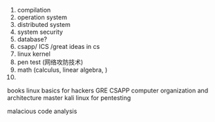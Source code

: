1. compilation
2. operation system
3. distributed system
4. system security
5. database?
6. csapp/ ICS /great ideas in cs
7. linux kernel
8. pen test (网络攻防技术)
9. math (calculus, linear algebra, )
10. 


books
linux basics for hackers
GRE
CSAPP
computer organization and architecture
master kali linux for pentesting

malacious code analysis
